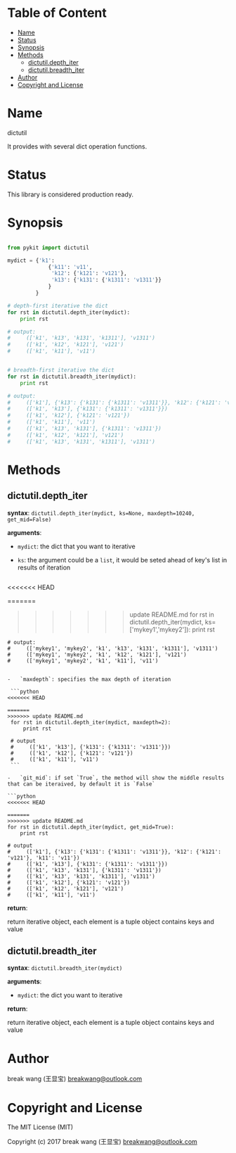 <!-- START doctoc generated TOC please keep comment here to allow auto update -->
<!-- DON'T EDIT THIS SECTION, INSTEAD RE-RUN doctoc TO UPDATE -->
#   Table of Content

- [Name](#name)
- [Status](#status)
- [Synopsis](#synopsis)
- [Methods](#methods)
  - [dictutil.depth_iter](#dictutildepth_iter)
  - [dictutil.breadth_iter](#dictutilbreadth_iter)
- [Author](#author)
- [Copyright and License](#copyright-and-license)

<!-- END doctoc generated TOC please keep comment here to allow auto update -->

#   Name

dictutil

It provides with several dict operation functions.

#   Status

This library is considered production ready.

#   Synopsis

```python

from pykit import dictutil

mydict = {'k1':
             {'k11': 'v11',
              'k12': {'k121': 'v121'},
              'k13': {'k131': {'k1311': 'v1311'}}
             }
         }

# depth-first iterative the dict
for rst in dictutil.depth_iter(mydict):
    print rst

# output:
#     (['k1', 'k13', 'k131', 'k1311'], 'v1311')
#     (['k1', 'k12', 'k121'], 'v121')
#     (['k1', 'k11'], 'v11')


# breadth-first iterative the dict
for rst in dictutil.breadth_iter(mydict):
    print rst

# output:
#     (['k1'], {'k13': {'k131': {'k1311': 'v1311'}}, 'k12': {'k121': 'v121'}, 'k11': 'v11'})
#     (['k1', 'k13'], {'k131': {'k1311': 'v1311'}})
#     (['k1', 'k12'], {'k121': 'v121'})
#     (['k1', 'k11'], 'v11')
#     (['k1', 'k13', 'k131'], {'k1311': 'v1311'})
#     (['k1', 'k12', 'k121'], 'v121')
#     (['k1', 'k13', 'k131', 'k1311'], 'v1311')

```

#   Methods

## dictutil.depth_iter

**syntax**:
`dictutil.depth_iter(mydict, ks=None, maxdepth=10240, get_mid=False)`

**arguments**:

-   `mydict`: the dict that you want to iterative

-   `ks`: the argument could be a `list`,  it would be seted ahead of key's list in results of iteration

    ```python
<<<<<<< HEAD

=======
>>>>>>> update README.md
    for rst in dictutil.depth_iter(mydict, ks=['mykey1','mykey2']):
        print rst

    # output:
    #     (['mykey1', 'mykey2', 'k1', 'k13', 'k131', 'k1311'], 'v1311')
    #     (['mykey1', 'mykey2', 'k1', 'k12', 'k121'], 'v121')
    #     (['mykey1', 'mykey2', 'k1', 'k11'], 'v11')

   ```

-   `maxdepth`: specifies the max depth of iteration

    ```python
<<<<<<< HEAD

=======
>>>>>>> update README.md
    for rst in dictutil.depth_iter(mydict, maxdepth=2):
        print rst

    # output
    #     (['k1', 'k13'], {'k131': {'k1311': 'v1311'}})
    #     (['k1', 'k12'], {'k121': 'v121'})
    #     (['k1', 'k11'], 'v11')
    ```

-   `git_mid`: if set `True`, the method will show the middle results that can be iteraived, by default it is `False`

   ```python
<<<<<<< HEAD

=======
>>>>>>> update README.md
   for rst in dictutil.depth_iter(mydict, get_mid=True):
       print rst

   # output
   #     (['k1'], {'k13': {'k131': {'k1311': 'v1311'}}, 'k12': {'k121': 'v121'}, 'k11': 'v11'})
   #     (['k1', 'k13'], {'k131': {'k1311': 'v1311'}})
   #     (['k1', 'k13', 'k131'], {'k1311': 'v1311'})
   #     (['k1', 'k13', 'k131', 'k1311'], 'v1311')
   #     (['k1', 'k12'], {'k121': 'v121'})
   #     (['k1', 'k12', 'k121'], 'v121')
   #     (['k1', 'k11'], 'v11')

   ```

**return**:

return iterative object, each element is a tuple object contains  keys and value

## dictutil.breadth_iter

**syntax**:
`dictutil.breadth_iter(mydict)`

**arguments**:

-   `mydict`: the dict you want to iterative

**return**:

return iterative object, each element is a tuple object contains  keys and value

#   Author

break wang (王显宝) <breakwang@outlook.com>

#   Copyright and License

The MIT License (MIT)

Copyright (c) 2017 break wang (王显宝) <breakwang@outlook.com>

